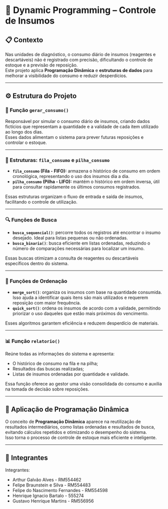 # 🧠 Dynamic Programming – Controle de Insumos

## 📋 Contexto
Nas unidades de diagnóstico, o consumo diário de insumos (reagentes e descartáveis) não é registrado com precisão, dificultando o controle de estoque e a previsão de reposição.  
Este projeto aplica **Programação Dinâmica** e **estruturas de dados** para melhorar a visibilidade do consumo e reduzir desperdícios.

---

## ⚙️ Estrutura do Projeto

### 🧪 Função `gerar_consumo()`
Responsável por simular o consumo diário de insumos, criando dados fictícios que representam a quantidade e a validade de cada item utilizado ao longo dos dias.  
Esses dados alimentam o sistema para prever futuras reposições e controlar o estoque.

---

### 🧾 Estruturas: `fila_consumo` e `pilha_consumo`
- **`fila_consumo` (Fila - FIFO):** armazena o histórico de consumo em ordem cronológica, representando o uso dos insumos dia a dia.  
- **`pilha_consumo` (Pilha - LIFO):** mantém o histórico em ordem inversa, útil para consultar rapidamente os últimos consumos registrados.

Essas estruturas organizam o fluxo de entrada e saída de insumos, facilitando o controle de utilização.

---

### 🔍 Funções de Busca
- **`busca_sequencial()`**: percorre todos os registros até encontrar o insumo desejado. Ideal para listas pequenas ou não ordenadas.  
- **`busca_binaria()`**: busca eficiente em listas ordenadas, reduzindo o número de comparações necessárias para localizar um insumo.

Essas buscas otimizam a consulta de reagentes ou descartáveis específicos dentro do sistema.

---

### 🔁 Funções de Ordenação
- **`merge_sort()`**: organiza os insumos com base na quantidade consumida. Isso ajuda a identificar quais itens são mais utilizados e requerem reposição com maior frequência.  
- **`quick_sort()`**: ordena os insumos de acordo com a validade, permitindo priorizar o uso daqueles que estão mais próximos do vencimento.

Esses algoritmos garantem eficiência e reduzem desperdício de materiais.

---

### 📊 Função `relatorio()`
Reúne todas as informações do sistema e apresenta:
- O histórico de consumo na fila e na pilha;  
- Resultados das buscas realizadas;  
- Listas de insumos ordenadas por quantidade e validade.  

Essa função oferece ao gestor uma visão consolidada do consumo e auxilia na tomada de decisão sobre reposições.

---

## 🧩 Aplicação de Programação Dinâmica
O conceito de **Programação Dinâmica** aparece na reutilização de resultados intermediários, como listas ordenadas e resultados de busca, evitando cálculos repetidos e otimizando o desempenho do sistema.  
Isso torna o processo de controle de estoque mais eficiente e inteligente.

---

## 🧾 Integrantes
Integrantes:
- Arthur Galvão Alves - RM554462
- Felipe Braunstein e Silva - RM554483
- Felipe do Nascimento Fernandes - RM554598
- Henrique Ignacio Bartalo - 555274
- Gustavo Henrique Martins - RM556956
